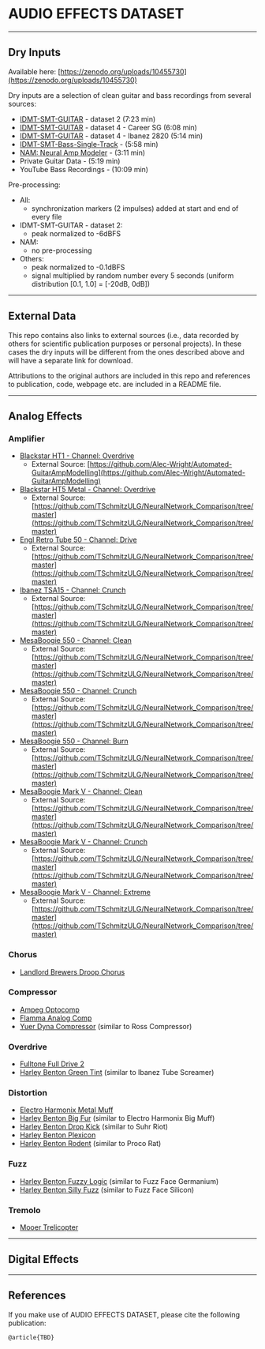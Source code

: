 # AUDIO EFFECTS DATASET

---
## Dry Inputs

Available here: [https://zenodo.org/uploads/10455730](https://zenodo.org/uploads/10455730)

Dry inputs are a selection of clean guitar and bass recordings from several sources:

- [IDMT-SMT-GUITAR](https://www.idmt.fraunhofer.de/en/publications/datasets/guitar.html) - dataset 2 (7:23 min)
- [IDMT-SMT-GUITAR](https://www.idmt.fraunhofer.de/en/publications/datasets/guitar.html) - dataset 4 - Career SG (6:08 min)
- [IDMT-SMT-GUITAR](https://www.idmt.fraunhofer.de/en/publications/datasets/guitar.html) - dataset 4 - Ibanez 2820 (5:14 min)
- [IDMT-SMT-Bass-Single-Track](https://www.idmt.fraunhofer.de/en/publications/datasets/bass_lines.html) - (5:58 min)
- [NAM: Neural Amp Modeler](https://github.com/sdatkinson/neural-amp-modeler?tab=readme-ov-file#download-audio-files) - (3:11 min)
- Private Guitar Data - (5:19 min)
- YouTube Bass Recordings - (10:09 min)

Pre-processing:

- All:
  - synchronization markers (2 impulses) added at start and end of every file
- IDMT-SMT-GUITAR - dataset 2:
  - peak normalized to -6dBFS
- NAM:
  - no pre-processing
- Others:
  - peak normalized to -0.1dBFS
  - signal multiplied by random number every 5 seconds (uniform distribution [0.1, 1.0] = [-20dB, 0dB])

---
## External Data

This repo contains also links to external sources (i.e., data recorded by others for scientific publication purposes or personal projects). In these cases the dry inputs will be different from the ones described above and will have a separate link for download.

Attributions to the original authors are included in this repo and references to publication, code, webpage etc. are included in a README file.

---
## Analog Effects

### Amplifier
- [Blackstar HT1 - Channel: Overdrive](https://zenodo.org/uploads/10794425)
  - External Source: [https://github.com/Alec-Wright/Automated-GuitarAmpModelling](https://github.com/Alec-Wright/Automated-GuitarAmpModelling)
- [Blackstar HT5 Metal - Channel: Overdrive](https://zenodo.org/uploads/10796501)
  - External Source: [https://github.com/TSchmitzULG/NeuralNetwork_Comparison/tree/master](https://github.com/TSchmitzULG/NeuralNetwork_Comparison/tree/master)
- [Engl Retro Tube 50 - Channel: Drive](https://zenodo.org/uploads/10796525)
  - External Source: [https://github.com/TSchmitzULG/NeuralNetwork_Comparison/tree/master](https://github.com/TSchmitzULG/NeuralNetwork_Comparison/tree/master)
- [Ibanez TSA15 - Channel: Crunch](https://zenodo.org/uploads/10796536)
  - External Source: [https://github.com/TSchmitzULG/NeuralNetwork_Comparison/tree/master](https://github.com/TSchmitzULG/NeuralNetwork_Comparison/tree/master)
- [MesaBoogie 550 - Channel: Clean](https://zenodo.org/uploads/10796557)
  - External Source: [https://github.com/TSchmitzULG/NeuralNetwork_Comparison/tree/master](https://github.com/TSchmitzULG/NeuralNetwork_Comparison/tree/master)
- [MesaBoogie 550 - Channel: Crunch](https://zenodo.org/uploads/10796819)
  - External Source: [https://github.com/TSchmitzULG/NeuralNetwork_Comparison/tree/master](https://github.com/TSchmitzULG/NeuralNetwork_Comparison/tree/master)
- [MesaBoogie 550 - Channel: Burn](https://zenodo.org/uploads/10796547)
  - External Source: [https://github.com/TSchmitzULG/NeuralNetwork_Comparison/tree/master](https://github.com/TSchmitzULG/NeuralNetwork_Comparison/tree/master)
- [MesaBoogie Mark V - Channel: Clean](https://zenodo.org/uploads/10796829)
  - External Source: [https://github.com/TSchmitzULG/NeuralNetwork_Comparison/tree/master](https://github.com/TSchmitzULG/NeuralNetwork_Comparison/tree/master)
- [MesaBoogie Mark V - Channel: Crunch](https://zenodo.org/uploads/10796841)
  - External Source: [https://github.com/TSchmitzULG/NeuralNetwork_Comparison/tree/master](https://github.com/TSchmitzULG/NeuralNetwork_Comparison/tree/master)
- [MesaBoogie Mark V - Channel: Extreme](https://zenodo.org/uploads/10796864)
  - External Source: [https://github.com/TSchmitzULG/NeuralNetwork_Comparison/tree/master](https://github.com/TSchmitzULG/NeuralNetwork_Comparison/tree/master)
 
### Chorus
- [Landlord Brewers Droop Chorus](https://zenodo.org/uploads/10796408)

### Compressor

- [Ampeg Optocomp](https://zenodo.org/uploads/10465454)
- [Flamma Analog Comp](https://zenodo.org/uploads/10794703)
- [Yuer Dyna Compressor](https://zenodo.org/uploads/10796426) (similar to Ross Compressor)

### Overdrive

- [Fulltone Full Drive 2](https://zenodo.org/uploads/10794615)
- [Harley Benton Green Tint](https://zenodo.org/uploads/10796333) (similar to Ibanez Tube Screamer)

### Distortion

- [Electro Harmonix Metal Muff](https://zenodo.org/uploads/10794659)
- [Harley Benton Big Fur](https://zenodo.org/uploads/10794737) (similar to Electro Harmonix Big Muff)
- [Harley Benton Drop Kick](https://zenodo.org/uploads/10794776) (similar to Suhr Riot)
- [Harley Benton Plexicon](https://zenodo.org/uploads/10796359)
- [Harley Benton Rodent](https://zenodo.org/uploads/10796378) (similar to Proco Rat)

### Fuzz

- [Harley Benton Fuzzy Logic](https://zenodo.org/uploads/10796322) (similar to Fuzz Face Germanium)
- [Harley Benton Silly Fuzz](https://zenodo.org/uploads/10796394) (similar to Fuzz Face Silicon)

### Tremolo

- [Mooer Trelicopter](https://zenodo.org/uploads/10796416)

---
## Digital Effects

---
## References

If you make use of AUDIO EFFECTS DATASET, please cite the following publication:

```
@article{TBD}
```
